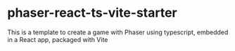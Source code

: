 # phaser-react-ts-vite-starter
This is a template to create a game with Phaser using typescript, embedded in a React app, packaged with Vite
